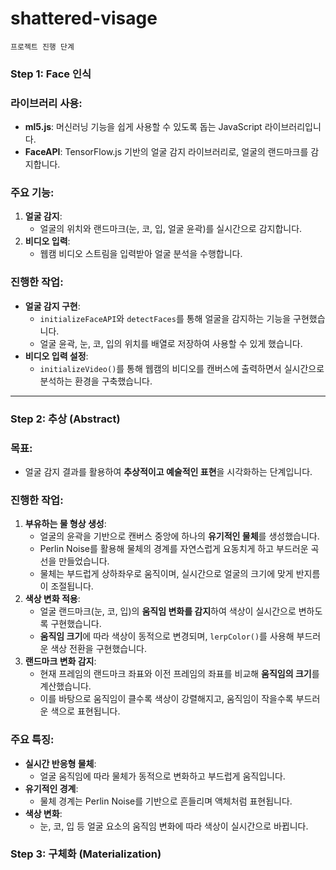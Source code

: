 # shattered-visage

    프로젝트 진행 단계

### **Step 1: Face 인식**

### **라이브러리 사용**:

- **ml5.js**: 머신러닝 기능을 쉽게 사용할 수 있도록 돕는 JavaScript 라이브러리입니다.
- **FaceAPI**: TensorFlow.js 기반의 얼굴 감지 라이브러리로, 얼굴의 랜드마크를 감지합니다.

### **주요 기능**:

1. **얼굴 감지**:
   - 얼굴의 위치와 랜드마크(눈, 코, 입, 얼굴 윤곽)를 실시간으로 감지합니다.
2. **비디오 입력**:
   - 웹캠 비디오 스트림을 입력받아 얼굴 분석을 수행합니다.

### **진행한 작업**:

- **얼굴 감지 구현**:
  - `initializeFaceAPI`와 `detectFaces`를 통해 얼굴을 감지하는 기능을 구현했습니다.
  - 얼굴 윤곽, 눈, 코, 입의 위치를 배열로 저장하여 사용할 수 있게 했습니다.
- **비디오 입력 설정**:
  - `initializeVideo()`를 통해 웹캠의 비디오를 캔버스에 출력하면서 실시간으로 분석하는 환경을 구축했습니다.

---

### **Step 2: 추상 (Abstract)**

### **목표**:

- 얼굴 감지 결과를 활용하여 **추상적이고 예술적인 표현**을 시각화하는 단계입니다.

### **진행한 작업**:

1. **부유하는 물 형상 생성**:
   - 얼굴의 윤곽을 기반으로 캔버스 중앙에 하나의 **유기적인 물체**를 생성했습니다.
   - Perlin Noise를 활용해 물체의 경계를 자연스럽게 요동치게 하고 부드러운 곡선을 만들었습니다.
   - 물체는 부드럽게 상하좌우로 움직이며, 실시간으로 얼굴의 크기에 맞게 반지름이 조절됩니다.
2. **색상 변화 적용**:
   - 얼굴 랜드마크(눈, 코, 입)의 **움직임 변화를 감지**하여 색상이 실시간으로 변하도록 구현했습니다.
   - **움직임 크기**에 따라 색상이 동적으로 변경되며, `lerpColor()`를 사용해 부드러운 색상 전환을 구현했습니다.
3. **랜드마크 변화 감지**:
   - 현재 프레임의 랜드마크 좌표와 이전 프레임의 좌표를 비교해 **움직임의 크기**를 계산했습니다.
   - 이를 바탕으로 움직임이 클수록 색상이 강렬해지고, 움직임이 작을수록 부드러운 색으로 표현됩니다.

### **주요 특징**:

- **실시간 반응형 물체**:
  - 얼굴 움직임에 따라 물체가 동적으로 변화하고 부드럽게 움직입니다.
- **유기적인 경계**:
  - 물체 경계는 Perlin Noise를 기반으로 흔들리며 액체처럼 표현됩니다.
- **색상 변화**:
  - 눈, 코, 입 등 얼굴 요소의 움직임 변화에 따라 색상이 실시간으로 바뀝니다.

### **Step 3: 구체화 (Materialization)**

